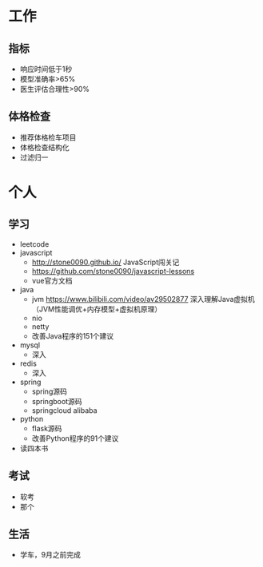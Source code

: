 # 工作
## 指标
- 响应时间低于1秒
- 模型准确率>65%
- 医生评估合理性>90%

## 体格检查
- 推荐体格检车项目
- 体格检查结构化
- 过滤归一

# 个人
## 学习
- leetcode
- javascript
	 - http://stone0090.github.io/ JavaScript闯关记
	 - https://github.com/stone0090/javascript-lessons
	 - vue官方文档
- java
	 - jvm https://www.bilibili.com/video/av29502877 深入理解Java虚拟机（JVM性能调优+内存模型+虚拟机原理）
	 - nio
	 - netty
	 - 改善Java程序的151个建议
- mysql
     - 深入
- redis
     - 深入
- spring
	 - spring源码
	 - springboot源码
	 - springcloud alibaba
- python
	 - flask源码
	 - 改善Python程序的91个建议
- 读四本书

## 考试
- 软考
- 那个

## 生活
- 学车，9月之前完成

